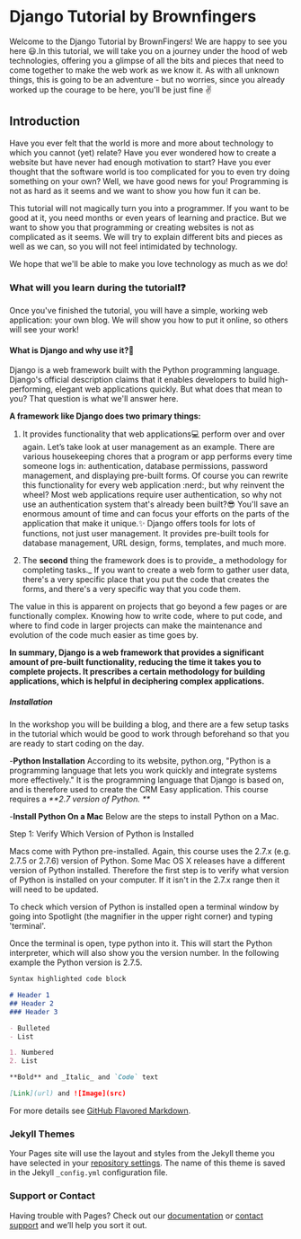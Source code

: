 # Django Tutorial by Brownfingers

Welcome to the Django Tutorial by BrownFingers! We are happy to see you here :smiley:.In this tutorial, we will take you on a journey under the hood of web technologies, offering you a glimpse of all the bits and pieces that need to come together to make the web work as we know it.
As with all unknown things, this is going to be an adventure - but no worries, since you already worked up the courage to be here, you'll be just fine :v:

## Introduction

Have you ever felt that the world is more and more about technology to which you cannot (yet) relate? Have you ever wondered how to create a website but have never had enough motivation to start? Have you ever thought that the software world is too complicated for you to even try doing something on your own?
Well, we have good news for you! Programming is not as hard as it seems and we want to show you how fun it can be.

This tutorial will not magically turn you into a programmer. If you want to be good at it, you need months or even years of learning and practice. But we want to show you that programming or creating websites is not as complicated as it seems. We will try to explain different bits and pieces as well as we can, so you will not feel intimidated by technology.

We hope that we'll be able to make you love technology as much as we do!

### What will you learn during the tutorial:exclamation::question:

Once you've finished the tutorial, you will have a simple, working web application: your own blog. We will show you how to put it online, so others will see your work!

#### What is Django and why use it?:thought_balloon:

Django is a web framework built with the Python programming language. Django's official description claims that it enables developers to build high-performing, elegant web applications quickly. But what does that mean to you? That question is what we'll answer here.

**A framework like Django does two primary things:**
1. It provides functionality that web applications:computer: perform over and over again. Let’s take look at user management as an example. There are various housekeeping chores that a program or app performs every time someone logs in: authentication, database permissions, password management, and displaying pre-built forms.
Of course you can rewrite this functionality for every web application :nerd:, but why reinvent the wheel? Most web applications require user authentication, so why not use an authentication system that's already been built?:sunglasses: You'll save an enormous amount of time and can focus your efforts on the parts of the application that make it unique.:sparkles:
    Django offers tools for lots of functions, not just user management. It provides pre-built tools for database management, URL    design, forms, templates, and much more.

2. The **second** thing the framework does is to provide_ a methodology for completing tasks._ If you want to create a web form to gather user data, there's a very specific place that you put the code that creates the forms, and there's a very specific way that you code them.

The value in this is apparent on projects that go beyond a few pages or are functionally complex. Knowing how to write code, where to put code, and where to find code in larger projects can make the maintenance and evolution of the code much easier as time goes by.

**In summary, Django is a web framework that provides a significant amount of pre-built functionality, reducing the time it takes you to complete projects. It prescribes a certain methodology for building applications, which is helpful in deciphering complex applications.**

##### Installation

In the workshop you will be building a blog, and there are a few setup tasks in the tutorial which would be good to work through beforehand so that you are ready to start coding on the day.

-**Python Installation**
According to its website, python.org, "Python is a programming language that lets you work quickly and integrate systems more effectively." It is the programming language that Django is based on, and is therefore used to create the CRM Easy application.
This course requires a _**2.7 version of Python. **_

-**Install Python On a Mac**
Below are the steps to install Python on a Mac.

Step 1: Verify Which Version of Python is Installed

Macs come with Python pre-installed. Again, this course uses the 2.7.x (e.g. 2.7.5 or 2.7.6) version of Python. Some Mac OS X releases have a different version of Python installed. Therefore the first step is to verify what version of Python is installed on your computer. If it isn't in the 2.7.x range then it will need to be updated.

To check which version of Python is installed open a terminal window by going into Spotlight (the magnifier in the upper right corner) and typing 'terminal'.

Once the terminal is open, type python into it. This will start the Python interpreter, which will also show you the version number. In the following example the Python version is 2.7.5.

```markdown
Syntax highlighted code block

# Header 1
## Header 2
### Header 3

- Bulleted
- List

1. Numbered
2. List

**Bold** and _Italic_ and `Code` text

[Link](url) and ![Image](src)
```

For more details see [GitHub Flavored Markdown](https://guides.github.com/features/mastering-markdown/).

### Jekyll Themes

Your Pages site will use the layout and styles from the Jekyll theme you have selected in your [repository settings](https://github.com/TanyaDalvi/browfingers.io/settings). The name of this theme is saved in the Jekyll `_config.yml` configuration file.

### Support or Contact

Having trouble with Pages? Check out our [documentation](https://help.github.com/categories/github-pages-basics/) or [contact support](https://github.com/contact) and we’ll help you sort it out.
